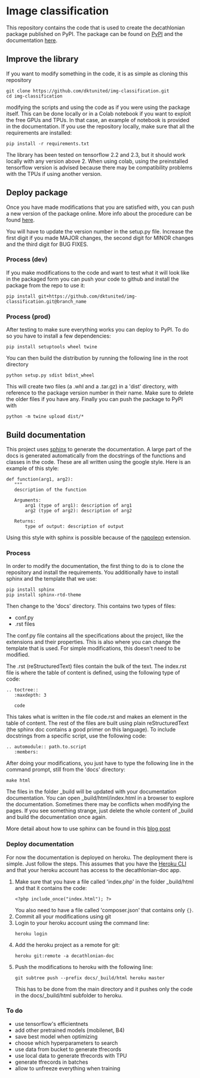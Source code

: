 # Image classification

This repository contains the code that is used to create the decathlonian package published on PyPI.
The package can be found on [PyPI](www.pypi.com) and the documentation [here](https://decathlonian-doc.herokuapp.com/).

## Improve the library

If you want to modify something in the code, it is as simple as cloning this repository
```
git clone https://github.com/dktunited/img-classification.git
cd img-classification
```
modifying the scripts and using the code as if you were using the package itself. This can be done locally or in a 
Colab notebook if you want to exploit the free GPUs and TPUs. In that case, an example of notebook is provided in the 
documentation. If you use the repository locally, make sure that all the requirements are installed:
```
pip install -r requirements.txt
```
The library has been tested on tensorflow 2.2 and 2.3, but it should work locally with any version above 2. When using 
colab, using the preinstalled tensorflow version is advised because there may be compatibility problems with the TPUs if 
using another version.

## Deploy package

Once you have made modifications that you are satisfied with, you can push a new version of the package online. 
More info about the procedure can be found [here](https://packaging.python.org/tutorials/packaging-projects/).

You will have to update the version number in the setup.py file. Increase the first digit if you made MAJOR changes, 
the second digit for MINOR changes and the third digit for BUG FIXES.

### Process (dev)

If you make modifications to the code and want to test what it will look like in the packaged form you can push your 
code to github and install the package from the repo to use it:
```
pip install git+https://github.com/dktunited/img-classification.git@branch_name
```

### Process (prod)

After testing to make sure everything works you can deploy to PyPI. To do so you have to install a few dependencies:
```
pip install setuptools wheel twine
```
You can then build the distribution by running the following line in the root directory
```
python setup.py sdist bdist_wheel
```
This will create two files (a .whl and a .tar.gz) in a 'dist' directory, with reference to the package version number
 in their name. Make sure to delete the older files if you have any. Finally you can push the package to PyPI with
```
python -m twine upload dist/*
```

## Build documentation

This project uses [sphinx](https://www.sphinx-doc.org/en/master/usage/quickstart.html) to generate the documentation. 
A large part of the docs is generated automatically from the docstrings of the functions and classes in the code. 
These are all written using the google style. Here is an example of this style:
 ```
def function(arg1, arg2):
    """
    description of the function

    Arguments:
        arg1 (type of arg1): description of arg1
        arg2 (type of arg2): description of arg2

    Returns:
        type of output: description of output
```
Using this style with sphinx is possible because of the [napoleon](https://www.sphinx-doc.org/en/master/usage/extensions/napoleon.html) extension.

### Process

In order to modify the documentation, the first thing to do is to clone the repository and install the requirements.
You additionally have to install sphinx and the template that we use:
```
pip install sphinx
pip install sphinx-rtd-theme
```
Then change to the 'docs' directory. This contains two types of files:
- conf.py
- .rst files

The conf.py file contains all the specifications about the project, like the extensions and their properties.
This is also where you can change the template that is used. For simple modifications, this doesn't need to be modified.

The .rst (reStructuredText) files contain the bulk of the text. The index.rst file is where the table of content is 
defined, using the following type of code:
```
.. toctree::
   :maxdepth: 3

   code
```
This takes what is written in the file code.rst and makes an element in the table of content. The rest of the files 
are built using plain reStructuredText (the sphinx doc contains a good primer on this language). To include docstrings 
from a specific script, use the following code:
```
.. automodule:: path.to.script
   :members:
```

After doing your modifications, you just have to type the following line in the command prompt, still from the 'docs' directory:
```
make html
```
The files in the folder _build will be updated with your documentation documentation. You can open 
_build/html/index.html in a browser to explore the documentation. Sometimes there may be conflicts when modifying the
pages. If you see something strange, just delete the whole content of _build and build the documentation once again.

More detail about how to use sphinx can be found in this [blog post](https://medium.com/@richdayandnight/a-simple-tutorial-on-how-to-document-your-python-project-using-sphinx-and-rinohtype-177c22a15b5b)

### Deploy documentation

For now the documentation is deployed on heroku. The deployment there is simple. Just follow the steps. This assumes
that you have the [Heroku CLI](https://devcenter.heroku.com/articles/heroku-cli) and that your heroku account has 
access to the decathlonian-doc app.

1. Make sure that you have a file called 'index.php' in the folder _build/html and that it contains the code:
   ```
   <?php include_once("index.html"); ?>
   ```
   You also need to have a file called 'composer.json' that contains only `{}`.
2. Commit all your modifications using git
3. Login to your heroku account using the command line:
   ```
   heroku login
   ```
4. Add the heroku project as a remote for git:
   ```
   heroku git:remote -a decathlonian-doc
   ```
5. Push the modifications to heroku with the following line:
   ```
   git subtree push --prefix docs/_build/html heroku master
   ```
   This has to be done from the main directory and it pushes only the code in the docs/_build/html subfolder to heroku.

### To do

- use tensorflow's efficientnets
- add other pretrained models (mobilenet, B4)
- save best model when optimizing
- choose which hyperparameters to search
- use data from bucket to generate tfrecords
- use local data to generate tfrecords with TPU
- generate tfrecords in batches
- allow to unfreeze everything when training
